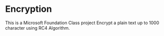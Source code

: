 # Encryption
This is a Microsoft Foundation Class project Encrypt a plain text up to 1000 character using RC4 Algorithm.
